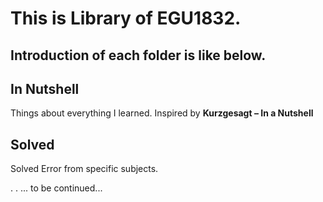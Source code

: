 # This is Library of EGU1832.

## Introduction of each folder is like below.

## In Nutshell

Things about everything I learned.
Inspired by **Kurzgesagt – In a Nutshell**  
## Solved

Solved Error from specific subjects.

.
.
... to be continued...